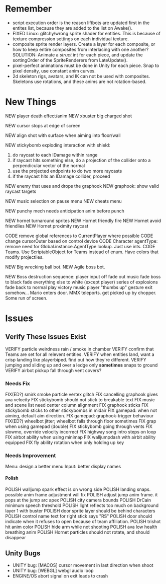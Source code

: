 # Remember
* script execution order is the reason liftbots are updated first in the entites list, because they are added to the list on Awake().
* FIXED Linux: glitchy/wrong sprite shader for entities. This is because of texture compression settings on each individual texture.
* composite sprite render layers. Create a layer for each composite, or how to keep entire composites from interlacing with one another? 
	SOLUTION: Animate a *struct* int for each piece, and update the sortingOrder of the SpriteRenderers from LateUpdate().
* pixel-perfect animations must be done in Unity for each piece. Snap to pixel density, use constant anim curves.
* 2d skeleton rigs, avatars, and IK can not be used with composites. Skeletons use rotations, and these anims are not rotation-based.



# New Things

NEW player death effect/anim
NEW xbuster big charged shot

NEW cursor stops at edge of screen

NEW align shot with surface when aiming into floor/wall

NEW stickybomb exploding interaction with shield:
  1) do raycast to each IDamage within range
  2) if raycast hits something else, do a projection of the collider onto a perpendicular vector of the normal
  3) use the projected endpoints to do two more raycasts
  4) if the raycast hits an IDamage collider, proceed

NEW enemy that uses and drops the graphook
NEW graphook: show valid raycast targets

NEW music selection on pause menu
NEW cheats menu

NEW punchy mech needs anticipation anim before punch

NEW hornet turnaround sprites
NEW Hornet friendly fire
NEW Hornet avoid friendlies
NEW Hornet proximity raycast


CODE remove global references to CurrentPlayer where possible
CODE change cursorOuter based on control device
CODE Character agentType: remove need for Global.instance.AgentType lookup. Just use ints.
CODE Teams. Use ScriptableObject for Teams instead of enum. Have colors that modify projectiles.

NEW Big wrecking ball bot.
NEW Agile boss bot.

NEW Boss destruction sequence:
	player input off
	fade out music
	fade boss to black
	fade everything else to white (except player)
	series of explosions
	fade back to normal
	play victory music
	player "thumbs up" gesture
	exit somehow...
		Mario enters door.
		MMX teleports.
		get picked up by chopper.
		Some run of screen.

# Issues

## Verify These Issues Exist
VERIFY particle weirdness rain / smoke in chamber
VERIFY confirm that Teams are set for all relevent entities.
VERIFY when entities land, want a crisp landing like playerbiped. find out how they're different. 
VERIFY jumping and sliding up and over a ledge only **sometimes** snaps to ground
VERIFY airbot pickup fall through vent covers?

### Needs Fix
FIX(ED?) smirk smoke particle vertex glitch
FIX cancelling graphook gives ava velocity
FIX stickybomb should not stick to breakable text
FIX music and scene list need center column alignment
FIX graphook sticks
FIX stickybomb sticks to other stickybombs in midair
FIX gamepad: when not aiming, default aim direction.
FIX gamepad: graphook-trigger behaviour
FIX(ED?) wheelbot jitter; wheelbot falls through floor sometimes
FIX grap when using gamepad (double)
FIX stickybomb going through vents
FIX slowmo, override velocity incorrect
FIX highway song intro steps on loop
FIX airbot ability when using minimap
FIX walljumpdash with airbit ability equipped
FIX fly ability rotation when only holding up key


### Needs Improvement
Menu: design a better menu
Input: better display names


#### Polish
POLISH walljump spark effect is on wrong side
POLISH landing snaps. possible anim frame adjustment will fix
POLISH adjust jump anim frame. it pops at the jump arc apex
POLISH city camera bounds
POLISH DrCain minimum speech threshold
POLISH light reflects too much on background layer 1 with buster
POLISH door sprite layer should be behind characters
POLISH control name text for right stick says "RS"
POLISH door should indicate when it refuses to open because of team affiliation.
POLISH trishot hit anim color
POLISH hide arm while not shooting
POLISH ava low health breathing anim
POLISH Hornet particles should not rotate, and should disappear


## Unity Bugs
- UNITY bug: [MACOS] cursor movement in last direction when shoot
- UNITY bug: [WEBGL] webgl audio loop
- ENGINE/OS abort signal on exit leads to crash
